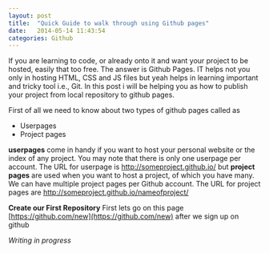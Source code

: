 ```yaml
---
layout: post
title:  "Quick Guide to walk through using Github pages"
date:   2014-05-14 11:43:54
categories: Github
---
```


If you are learning to code, or already onto it and want your project to be hosted, easily that too free. The answer is Github Pages. IT helps not you only in hosting HTML, CSS and JS files but yeah helps in learning important and tricky tool i.e., Git. In this post i will be helping you as how to publish your project from local repository to github pages.


First of all we need to know about two types of github pages called as

* Userpages
* Project pages

**userpages** come in handy if you want to host your personal website or the index of any project. You may note that there is only one userpage per account. The URL for userpage is http://someproject.github.io/ but **project pages** are used when you want to host a project, of which you have many. We can have multiple project pages per Github account. The URL for project pages are http://someproject.github.io/nameofproject/

__Create our First Repository__
First lets go on this page [https://github.com/new](https://github.com/new) after we sign up on github



_Writing in progress_